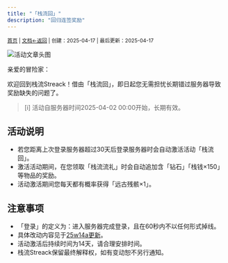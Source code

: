 ```yaml
---
title: "「栈流回」"
description: "回归连签奖励"
---
```

<small id="old_menu"><a href="/Streack/">首页</a> | <a href="/Streack/doc/">文档</a></small><small><a href="../../">←返回</a> |
 创建：2025-04-17 | 最后更新：2025-04-17</small><br>

![](https://s21.ax1x.com/2025/04/21/pE5i9aV.png "活动文章头图")

亲爱的冒险家：

欢迎回到栈流Streack！借由「栈流回」，即日起您无需担忧长期错过服务器导致奖励缺失的问题了。

> [i] 活动自服务器时间2025-04-02 00:00开始，长期有效。

## 活动说明

* 若您距离上次登录服务器超过30天后登录服务器时会自动激活活动「栈流回」。
* 激活活动期间，在您领取「栈流流礼」时会自动追加含「钻石」「栈钱×150」等物品的奖励。
* 活动激活期间您每天都有概率获得「远古残骸×1」。

## 注意事项

* 「登录」的定义为：进入服务器完成登录，且在60秒内不以任何形式掉线。
* 具体改动内容见于[25w14a更新](https://kdxiaoyi.top/Streack/doc/updata/#25w14a)。
* 活动激活后持续时间为14天，请合理安排时间。
* 栈流Streack保留最终解释权，如有变动恕不另行通知。

<script src="https://rs.kdxiaoyi.top/res/scripts/js/sober@1.0.6.min.js"></script><script src="https://kdxiaoyi.top/Streack/_page/js/pmd.js"></script><script src="https://rs.kdxiaoyi.top/res/scripts/js/pmd-reRender.min.js"></script>